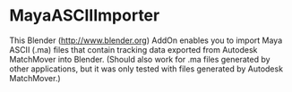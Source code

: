 MayaASCIIImporter
=================
This Blender (http://www.blender.org) AddOn enables you to import Maya ASCII (.ma) files that contain tracking data exported from Autodesk MatchMover into Blender.
(Should also work for .ma files generated by other applications, but it was only tested with files generated by Autodesk MatchMover.)
